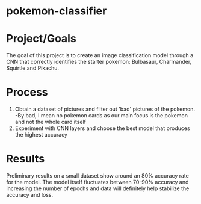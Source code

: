 # pokemon-classifier

# Project/Goals
The goal of this project is to create an image classification model through a CNN that correctly identifies the starter pokemon: Bulbasaur, Charmander, Squirtle and Pikachu. 

# Process
1. Obtain a dataset of pictures and filter out 'bad' pictures of the pokemon.
    -By bad, I mean no pokemon cards as our main focus is the pokemon and not the whole card itself
2. Experiment with CNN layers and choose the best model that produces the highest accuracy

# Results
Preliminary results on a small dataset show around an 80% accuracy rate for the model. The model itself fluctuates between 70-90% accuracy and increasing the number of epochs and data will definitely help stabilize the accuracy and loss. 
